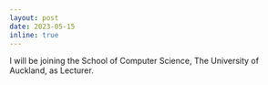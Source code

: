 ```yaml
---
layout: post
date: 2023-05-15
inline: true
---
```


I will be joining the School of Computer Science, The University of Auckland, as Lecturer.
